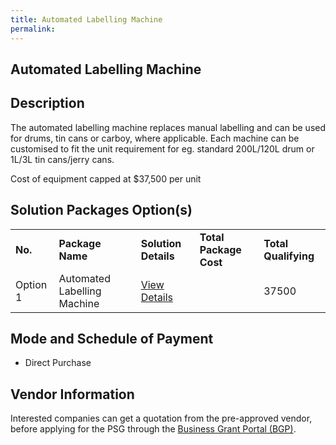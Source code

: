 ```yaml
---
title: Automated Labelling Machine 
permalink: 
---
```


## Automated Labelling Machine

## Description

The automated labelling machine replaces manual labelling and can be used for drums, tin cans or carboy, where applicable. Each machine can be customised to fit the unit requirement for eg. standard 200L/120L drum or 1L/3L tin cans/jerry cans.

Cost of equipment capped at $37,500 per unit 

## Solution Packages Option(s)

<table>
<tr>
<td><b>No.</b></td>
<td><b>Package Name</b></td>
<td><b>Solution Details</b></td>
<td><b>Total Package Cost</b></td>
<td><b>Total Qualifying</b></td>
</tr>
<tr>
<td>Option 1</td>
<td>Automated Labelling Machine </td>
<td><a href=''>View Details</a></td>
<td></td>
<td>37500</td>
</tr>
</table>

## Mode and Schedule of Payment

 - Direct Purchase

## Vendor Information

 

Interested companies can get a quotation from the pre-approved vendor, before applying for the PSG through the <a href='https://www.businessgrants.gov.sg/'>Business Grant Portal (BGP)</a>.

